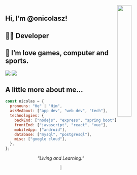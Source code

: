 <img align='right' src="https://raw.githubusercontent.com/onicolasz/yan-brito/master/assets/dev.gif" width="30%">

## Hi, I’m @onicolasz!

## 👨‍💻 Developer

## 💞 I’m love games, computer and sports.

[![](https://img.shields.io/badge/LinkedIn-NicolasBarros-blue)](https://www.linkedin.com/in/nicolas-barros-de-souza-06b315124) [![](https://img.shields.io/badge/mail-nicolasbarrosdesouza%gmail.com-red)](mailto:nicolasbarrosdesouza@gmail.com)

## A little more about me...

```javascript
const nicolas = {
  pronouns: "He" | "Him",
  askMeAbout: ["app dev", "web dev", "tech"],
  technologies: {
    backEnd: ["nodejs", "express", "spring boot"],
    frontEnd: ["javascript", "react", "vue"],
    mobileApp: ["android"],
    database: ["mysql", "postgresql"],
    misc: ["google cloud"],
  },
};
```

<p align="center">
    <em>"Living and Learning."</em>
</p>
<p align="center">
<img src="https://tenor.com/pt-BR/view/earth-revolve-world-space-spin-gif-17053036" width="6%" align='center'>
</p>
